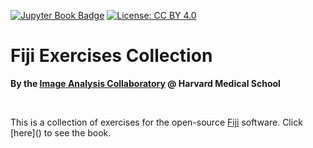 [![Jupyter Book Badge](https://jupyterbook.org/badge.svg)]()
[![License: CC BY 4.0](https://img.shields.io/badge/License-CC_BY_4.0-blue.svg)](https://creativecommons.org/licenses/by/4.0/)

# Fiji Exercises Collection
<strong>By the <a href="https://iac.hms.harvard.edu/" target="_blank">Image Analysis Collaboratory</a> @ Harvard Medical School</strong>

<br>

<p>
    This is a collection of exercises for the open-source <a href="https://fiji.sc/" target="_blank">Fiji</a> software.
    Click [here]() to see the book.
</p>